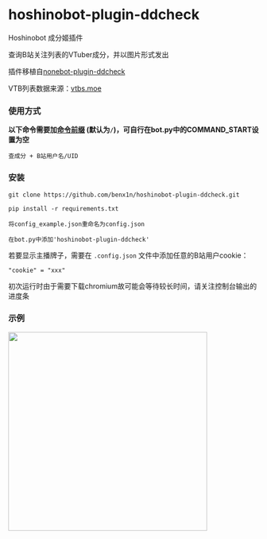 # hoshinobot-plugin-ddcheck

Hoshinobot 成分姬插件

查询B站关注列表的VTuber成分，并以图片形式发出

插件移植自[nonebot-plugin-ddcheck](https://github.com/noneplugin/nonebot-plugin-ddcheck)

VTB列表数据来源：[vtbs.moe](https://vtbs.moe/)


### 使用方式

**以下命令需要加[命令前缀](https://v2.nonebot.dev/docs/api/config#Config-command_start) (默认为`/`)，可自行在bot.py中的COMMAND_START设置为空**

```
查成分 + B站用户名/UID
```


### 安装

```
git clone https://github.com/benx1n/hoshinobot-plugin-ddcheck.git

pip install -r requirements.txt

将config_example.json重命名为config.json

在bot.py中添加'hoshinobot-plugin-ddcheck'
```

若要显示主播牌子，需要在 `.config.json` 文件中添加任意的B站用户cookie：

```
"cookie" = "xxx"
```
初次运行时由于需要下载chromium故可能会等待较长时间，请关注控制台输出的进度条


### 示例

<div align="left">
  <img src="https://s2.loli.net/2022/03/20/Nk3jZJgxforHDsu.png" width="400" />
</div>
